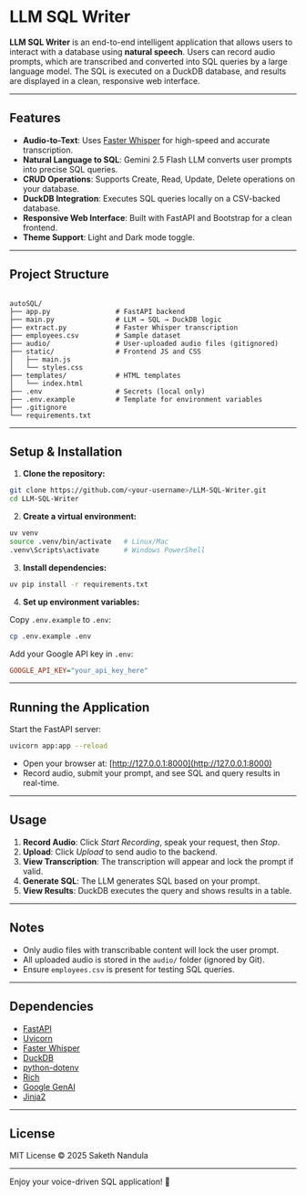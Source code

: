 # LLM SQL Writer

**LLM SQL Writer** is an end-to-end intelligent application that allows users to interact with a database using **natural speech**. Users can record audio prompts, which are transcribed and converted into SQL queries by a large language model. The SQL is executed on a DuckDB database, and results are displayed in a clean, responsive web interface.

---

## Features

- **Audio-to-Text**: Uses [Faster Whisper](https://github.com/guillaumekln/faster-whisper) for high-speed and accurate transcription.
- **Natural Language to SQL**: Gemini 2.5 Flash LLM converts user prompts into precise SQL queries.
- **CRUD Operations**: Supports Create, Read, Update, Delete operations on your database.
- **DuckDB Integration**: Executes SQL queries locally on a CSV-backed database.
- **Responsive Web Interface**: Built with FastAPI and Bootstrap for a clean frontend.
- **Theme Support**: Light and Dark mode toggle.

---

## Project Structure

```

autoSQL/
├── app.py                # FastAPI backend
├── main.py               # LLM → SQL → DuckDB logic
├── extract.py            # Faster Whisper transcription
├── employees.csv         # Sample dataset
├── audio/                # User-uploaded audio files (gitignored)
├── static/               # Frontend JS and CSS
│   ├── main.js
│   └── styles.css
├── templates/            # HTML templates
│   └── index.html
├── .env                  # Secrets (local only)
├── .env.example          # Template for environment variables
├── .gitignore
└── requirements.txt

````

---

## Setup & Installation

1. **Clone the repository:**

```bash
git clone https://github.com/<your-username>/LLM-SQL-Writer.git
cd LLM-SQL-Writer
````

2. **Create a virtual environment:**

```bash
uv venv
source .venv/bin/activate   # Linux/Mac
.venv\Scripts\activate      # Windows PowerShell
```

3. **Install dependencies:**

```bash
uv pip install -r requirements.txt
```

4. **Set up environment variables:**

Copy `.env.example` to `.env`:

```bash
cp .env.example .env
```

Add your Google API key in `.env`:

```ini
GOOGLE_API_KEY="your_api_key_here"
```

---

## Running the Application

Start the FastAPI server:

```bash
uvicorn app:app --reload
```

* Open your browser at: [http://127.0.0.1:8000](http://127.0.0.1:8000)
* Record audio, submit your prompt, and see SQL and query results in real-time.

---

## Usage

1. **Record Audio**: Click *Start Recording*, speak your request, then *Stop*.
2. **Upload**: Click *Upload* to send audio to the backend.
3. **View Transcription**: The transcription will appear and lock the prompt if valid.
4. **Generate SQL**: The LLM generates SQL based on your prompt.
5. **View Results**: DuckDB executes the query and shows results in a table.

---

## Notes

* Only audio files with transcribable content will lock the user prompt.
* All uploaded audio is stored in the `audio/` folder (ignored by Git).
* Ensure `employees.csv` is present for testing SQL queries.

---

## Dependencies

* [FastAPI](https://fastapi.tiangolo.com/)
* [Uvicorn](https://www.uvicorn.org/)
* [Faster Whisper](https://github.com/guillaumekln/faster-whisper)
* [DuckDB](https://duckdb.org/)
* [python-dotenv](https://pypi.org/project/python-dotenv/)
* [Rich](https://github.com/willmcgugan/rich)
* [Google GenAI](https://developers.generativeai.google/)
* [Jinja2](https://palletsprojects.com/p/jinja/)

---

## License

MIT License © 2025 Saketh Nandula

---
Enjoy your voice-driven SQL application! 🚀
